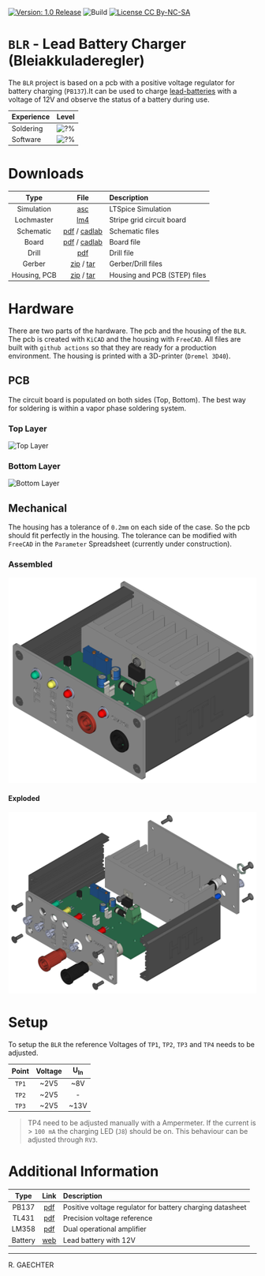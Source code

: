 [![Version: 1.0 Release](https://img.shields.io/badge/Version-1.0%20Release-green.svg)](https://github.com/0x007e/blr) ![Build](https://github.com/0x007e/blr/actions/workflows/build.yml/badge.svg?branch=main) [![License CC By-NC-SA](https://img.shields.io/badge/Hardware-CC--BY--NC--SA--4.0-lightgrey)](https://creativecommons.org/licenses/by-nc-sa/4.0/legalcode)

# `BLR` - Lead Battery Charger (Bleiakkuladeregler)

The `BLR` project is based on a pcb with a positive voltage regulator for battery charging (`PB137`).It can be used to charge [lead-batteries](#additional-information) with a voltage of 12V and observe the status of a battery during use.

| Experience | Level |
|:------------|:-----:|
| Soldering   | ![?%](https://progress-bar.xyz/60?progress_color=00ff00&suffix=%20Medium&width=120) |
| Software    | ![?%](https://progress-bar.xyz/60?progress_color=0000ff&suffix=%20Medium&width=120) |

# Downloads

| Type      | File               | Description              |
|:---------:|:------------------:|:-------------------------|
| Simulation | [asc](https://github.com/0x007E/blr/raw/refs/heads/main/BLR.asc) | LTSpice Simulation | 
| Lochmaster | [lm4](https://github.com/0x007E/blr/raw/refs/heads/main/BLR.LM4) | Stripe grid circuit board | 
| Schematic | [pdf](https://github.com/0x007E/blr/releases/latest/download/schematic.pdf) / [cadlab](https://cadlab.io/project/28581/main/files) | Schematic files |
| Board | [pdf](https://github.com/0x007E/blr/releases/latest/download/pcb.pdf) / [cadlab](https://cadlab.io/project/28581/main/files) | Board file |
| Drill | [pdf](https://github.com/0x007E/blr/releases/latest/download/drill.pdf) | Drill file |
| Gerber | [zip](https://github.com/0x007E/blr/releases/latest/download/kicad.zip) / [tar](https://github.com/0x007E/blr/releases/latest/download/kicad.tar.gz) | Gerber/Drill files |
| Housing, PCB | [zip](https://github.com/0x007E/blr/releases/latest/download/freecad.zip) / [tar](https://github.com/0x007E/blr/releases/latest/download/freecad.tar.gz) | Housing and PCB (STEP) files     |


# Hardware

There are two parts of the hardware. The pcb and the housing of the `BLR`. The pcb is created with `KiCAD` and the housing with `FreeCAD`. All files are built with `github actions` so that they are ready for a production environment. The housing is printed with a 3D-printer (`Dremel 3D40`).

## PCB

The circuit board is populated on both sides (Top, Bottom). The best way for soldering is within a vapor phase soldering system.

### Top Layer

![Top Layer](https://github.com/0x007E/blr/releases/latest/download/top.kicad.png)

### Bottom Layer

![Bottom Layer](https://github.com/0x007E/blr/releases/latest/download/bottom.kicad.png)

## Mechanical

The housing has a tolerance of `0.2mm` on each side of the case. So the pcb should fit perfectly in the housing. The tolerance can be modified with `FreeCAD` in the `Parameter` Spreadsheet (currently under construction).

### Assembled

![Assembled](./images/assembled.png)

#### Exploded

![Exploded](./images/explosion.png)

# Setup

To setup the `BLR` the reference Voltages of `TP1`, `TP2`, `TP3` and `TP4` needs to be adjusted.

| Point | Voltage | U<sub>In</sub> |
|:-----:|:-------:|:--------------:|
| `TP1` | ~2V5    | ~8V            | 
| `TP2` | ~2V5    | -              |
| `TP3` | ~2V5    | ~13V           |

> TP4 need to be adjusted manually with a Ampermeter. If the current is > `100 mA` the charging LED (`J8`) should be on. This behaviour can be adjusted through `RV3`.

# Additional Information

| Type       | Link               | Description              |
|:----------:|:------------------:|:-------------------------|
| PB137 | [pdf](https://www.st.com/resource/en/datasheet/pb137.pdf) | Positive voltage regulator for battery charging datasheet |
| TL431 | [pdf](https://www.ti.com/lit/ds/symlink/tl431.pdf) | Precision voltage reference |
| LM358 | [pdf](https://www.ti.com/lit/ds/symlink/lm358.pdf) | Dual operational amplifier |
| Battery | [web](https://at.rs-online.com/web/p/bleiakkus/8431310) | Lead battery with 12V |

---

R. GAECHTER
